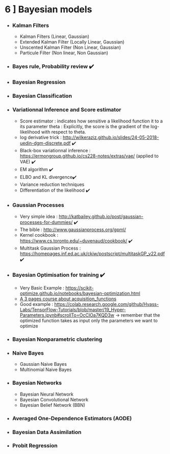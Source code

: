 
 # 6 ] Bayesian models
 
- ### Kalman Filters
  - Kalman Filters (Linear, Gaussian)
  - Extended Kalman Filter (Locally Linear, Gaussian)
  - Unscented Kalman Filter (Non Linear, Gaussian)
  - Particule Filter (Non linear, Non Gaussian)
- ### Bayes rule, Probability review :heavy_check_mark:

- ### Bayesian Regression

- ### Bayesian Classification

- ### Variationnal Inference and Score estimator
   - Score estimator : indicates how sensitive a likelihood function it to a its parameter theta : Explicitly, the score is the gradient of the log-   likelihood with respect to theta.
   - log derivative trick : http://wilkeraziz.github.io/slides/24-05-2018-uedin-dgm-discrete.pdf :heavy_check_mark:
   - Black-box variationnal inference : https://ermongroup.github.io/cs228-notes/extras/vae/ (applied to VAE) :heavy_check_mark:
   - EM algorithm :heavy_check_mark:
   - ELBO and KL divergence:heavy_check_mark:
   - Variance reduction techniques
   - Differentiation of the likelihood :heavy_check_mark:
   
- ### Gaussian Processes
   - Very simple idea : http://katbailey.github.io/post/gaussian-processes-for-dummies/ :heavy_check_mark:
   - The bible : http://www.gaussianprocess.org/gpml/ 
   - Kernel cookbook : https://www.cs.toronto.edu/~duvenaud/cookbook/ :heavy_check_mark:
   - Multitask Gaussian Process : https://homepages.inf.ed.ac.uk/ckiw/postscript/multitaskGP_v22.pdf :heavy_check_mark:
   
- ### Bayesian Optimisation for training :heavy_check_mark:
  - Very Basic Example : https://scikit-optimize.github.io/notebooks/bayesian-optimization.html
  - [A 3 pages course about acquisition_functions](./ressources/Bayesian_Optimization.pdf)
  - Good example : https://colab.research.google.com/github/Hvass-Labs/TensorFlow-Tutorials/blob/master/19_Hyper-Parameters.ipynb#scrollTo=OcCIOa7KQD3w -> remember that the optimized function takes as input only the parameters we want to optimize
  
- ### Bayesian Nonparametric clustering

- ### Naive Bayes
  - Gaussian Naive Bayes
  - Multinomial Naive Bayes
  
- ### Bayesian Networks
  - Bayesian Neural Network 
  - Bayesian Convolutional Network
  - Bayesian Belief Network (BBN)
- ### Averaged One-Dependence Estimators (AODE)
- ### Bayesian Data Assimilation
- ### Probit Regression

